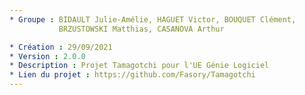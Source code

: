 ```yaml
---
* Groupe : BIDAULT Julie-Amélie, HAGUET Victor, BOUQUET Clément,
           BRZUSTOWSKI Matthias, CASANOVA Arthur

* Création : 29/09/2021
* Version : 2.0.0
* Description : Projet Tamagotchi pour l'UE Génie Logiciel
* Lien du projet : https://github.com/Fasory/Tamagotchi
---
```

